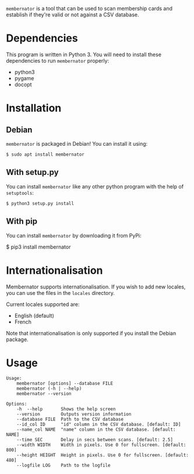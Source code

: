 `membernator` is a tool that can be used to scan membership cards and establish if
they're valid or not against a CSV database.

# Dependencies

This program is written in Python 3. You will need to install these dependencies
to run `membernator` properly:

* python3
* pygame
* docopt

# Installation

## Debian

`membernator` is packaged in Debian! You can install it using:

    $ sudo apt install membernator

## With setup.py

You can install `membernator` like any other python program with the help of
`setuptools`:

    $ python3 setup.py install

## With pip

You can install `membernator` by downloading it from PyPi:

  $ pip3 install membernator

# Internationalisation

Membernator supports internationalisation. If you wish to add new locales, you
can use the files in the `locales` directory.

Current locales supported are:

* English (default)
* French

Note that internationalisation is only supported if you install the Debian
package.

# Usage

    Usage:
        membernator [options] --database FILE
        membernator (-h | --help)
        membernator --version

    Options:
        -h  --help       Shows the help screen
        --version        Outputs version information
        --database FILE  Path to the CSV database
        --id_col ID      "id" column in the CSV database. [default: ID]
        --name_col NAME  "name" column in the CSV database. [default: NAME]
        --time SEC       Delay in secs between scans. [default: 2.5]
        --width WIDTH    Width in pixels. Use 0 for fullscreen. [default: 800]
        --height HEIGHT  Height in pixels. Use 0 for fullscreen. [default: 480]
        --logfile LOG    Path to the logfile
